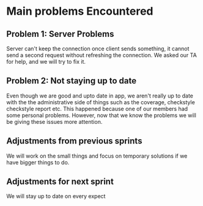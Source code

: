 # Main problems  Encountered
                                     
## Problem 1: Server Problems 
 Server can't keep the connection once client sends something, it cannot send a second request without 
 refreshing the connection. We asked our TA for help, and we will try to fix it.
                                     
## Problem 2: Not staying up to date
 Even though we are good and upto date in app, we aren't really up to date with the the administrative side of things
 such as the coverage, checkstyle checkstyle report etc. This happened because one of our members had some 
 personal problems. However, now that we know the problems we will be giving these issues more attention.
                                     
## Adjustments from previous sprints
 We will work on the small things and focus on temporary solutions if we have bigger things to do.
                                     
                                     
## Adjustments for next sprint
 We will stay up to date on every expect                                    
